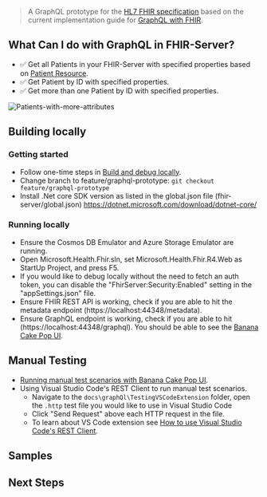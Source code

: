 > A GraphQL prototype for the [HL7 FHIR specification](https://www.hl7.org/fhir/) based on the current implementation guide 
> for [GraphQL with FHIR](https://build.fhir.org/graphql.html).
 
## What Can I do with GraphQL in FHIR-Server?
* ✅ Get all Patients in your FHIR-Server with specified properties based on [Patient Resource](https://www.hl7.org/fhir/patient.html).
* ✅ Get Patient by ID with specified properties.
* ✅ Get more than one Patient by ID with specified properties.

![Patients-with-more-attributes](https://user-images.githubusercontent.com/33185677/125542267-e68818d0-eefb-422e-91d4-177c23a89f64.gif)

## Building locally

### Getting started
* Follow one-time steps in [Build and debug locally](https://github.com/microsoft/fhir-server/wiki/Build-and-debug-locally).
* Change branch to feature/graphql-prototype: `git checkout feature/graphql-prototype`
* Install .Net core SDK version as listed in the global.json file (fhir-server/global.json)
https://dotnet.microsoft.com/download/dotnet-core/

### Running locally
* Ensure the Cosmos DB Emulator and Azure Storage Emulator are running.
* Open Microsoft.Health.Fhir.sln, set Microsoft.Health.Fhir.R4.Web as StartUp Project, and press F5.
* If you would like to debug locally without the need to fetch an auth token, you can disable the "FhirServer:Security:Enabled" 
  setting in the "appSettings.json" file.
* Ensure FHIR REST API is working, check if you are able to hit the metadata endpoint (https://localhost:44348/metadata).
* Ensure GraphQL endpoint is working, check if you are able to hit (https://localhost:44348/graphql). You should be able to
  see the [Banana Cake Pop UI](https://chillicream.com/docs/bananacakepop).

## Manual Testing
* [Running manual test scenarios with Banana Cake Pop UI](https://github.com/microsoft/fhir-server/blob/feature/graphql-prototype/docs/graphQl/TestingWithBananaCakePop.md).
* Using Visual Studio Code's REST Client to run manual test scenarios.
    * Navigate to the `docs\graphQl\TestingVSCodeExtension` folder, open the `.http` test file you would like to use in Visual Studio Code
    * Click "Send Request" above each HTTP request in the file.
    * To learn about VS Code extension see [How to use Visual Studio Code's REST Client](https://github.com/microsoft/fhir-server/blob/main/docs/rest/HowToUseVSCodeRestClient.md).

## Samples
## Next Steps
